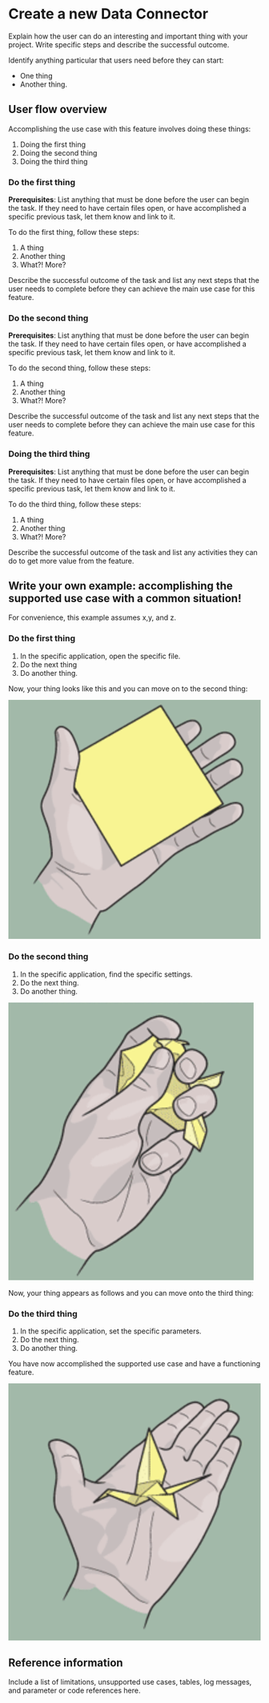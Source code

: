 # Create a new Data Connector

Explain how the user can do an interesting and important thing with your project. Write specific steps and describe the successful outcome.

Identify anything particular that users need before they can start:

* One thing
* Another thing.

## User flow overview

Accomplishing the use case with this feature involves doing these things:

1. Doing the first thing
2. Doing the second thing
3. Doing the third thing

### Do the first thing

**Prerequisites**: List anything that must be done before the user can begin the task. If they need to have certain files open, or have accomplished a specific previous task, let them know and link to it.

To do the first thing, follow these steps:

1. A thing
2. Another thing
3. What?! More?

Describe the successful outcome of the task and list any next steps that the user needs to complete before they can achieve the main use case for this feature.

### Do the second thing

**Prerequisites**: List anything that must be done before the user can begin the task. If they need to have certain files open, or have accomplished a specific previous task, let them know and link to it.

To do the second thing, follow these steps:

1. A thing
2. Another thing
3. What?! More?

Describe the successful outcome of the task and list any next steps that the user needs to complete before they can achieve the main use case for this feature.

### Doing the third thing

**Prerequisites**: List anything that must be done before the user can begin the task. If they need to have certain files open, or have accomplished a specific previous task, let them know and link to it.

To do the third thing, follow these steps:

1. A thing
2. Another thing
3. What?! More?

 Describe the successful outcome of the task and list any activities they can do to get more value from the feature.

## Write your own example: accomplishing the supported use case with a common situation!

For convenience, this example assumes x,y, and z.

### Do the first thing

1. In the specific application, open the specific file.
2. Do the next thing
3. Do another thing.

Now, your thing looks like this and you can move on to the second thing:

![First thing complete](images/step-1.png)

### Do the second thing

1. In the specific application, find the specific settings.
2. Do the next thing.
3. Do another thing.

![Second thing complete](images/step-2.png)

Now, your thing appears as follows and you can move onto the third thing:

### Do the third thing

1. In the specific application, set the specific parameters.
2. Do the next thing.
3. Do another thing.

You have now accomplished the supported use case and have a functioning feature.

![Third thing complete](images/step-3.png)

## Reference information
Include a list of limitations, unsupported use cases, tables, log messages, and parameter or code references here.
